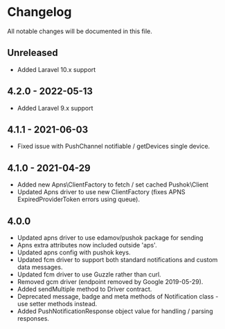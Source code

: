 # Changelog

All notable changes will be documented in this file.

## Unreleased
- Added Laravel 10.x support

## 4.2.0 - 2022-05-13
- Added Laravel 9.x support

## 4.1.1 - 2021-06-03
- Fixed issue with PushChannel notifiable / getDevices single device.

## 4.1.0 - 2021-04-29
- Added new Apns\ClientFactory to fetch / set cached Pushok\Client
- Updated Apns driver to use new ClientFactory (fixes APNS ExpiredProviderToken errors using queue).

## 4.0.0
- Updated apns driver to use edamov/pushok package for sending
- Apns extra attributes now included outside 'aps'.
- Updated apns config with pushok keys.
- Updated fcm driver to support both standard notifications and custom data messages.
- Updated fcm driver to use Guzzle rather than curl.
- Removed gcm driver (endpoint removed by Google 2019-05-29).
- Added sendMultiple method to Driver contract.
- Deprecated message, badge and meta methods of Notification class - use setter methods instead.
- Added PushNotificationResponse object value for handling / parsing responses.
